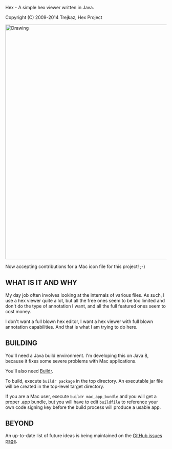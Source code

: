 Hex - A simple hex viewer written in Java.

Copyright (C) 2009-2014  Trejkaz, Hex Project

<a href="http://i.imgur.com/o4op2K5.png">
  <img src="http://i.imgur.com/o4op2K5.png" alt="Drawing" style="width: 730px;"/>
</a>

Now accepting contributions for a Mac icon file for this project! ;-)

WHAT IS IT AND WHY
------------------

My day job often involves looking at the internals of various files.
As such, I use a hex viewer quite a lot, but all the free ones seem to
be too limited and don't do the type of annotation I want, and all the
full featured ones seem to cost money.

I don't want a full blown hex editor, I want a hex viewer with full blown
annotation capabilities.  And that is what I am trying to do here.


BUILDING
--------

You'll need a Java build environment.  I'm developing this on Java 8,
because it fixes some severe problems with Mac applications.

You'll also need [Buildr][].

To build, execute `buildr package` in the top directory. An executable
jar file will be created in the top-level target directory.

If you are a Mac user, execute `buildr mac_app_bundle` and you will get
a proper .app bundle, but you will have to edit `buildfile` to
reference your own code signing key before the build process will
produce a usable app.


BEYOND
------

An up-to-date list of future ideas is being maintained on the
[GitHub issues page][issues].


[Buildr]: http://buildr.apache.org/
[issues]: https://github.com/trejkaz/hex/issues
